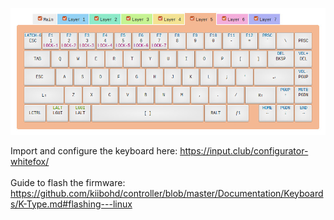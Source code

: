 ![WhtieFox Layout Image](./Layout_Image.jpg)

Import and configure the keyboard here: https://input.club/configurator-whitefox/
<br><br>
Guide to flash the firmware: https://github.com/kiibohd/controller/blob/master/Documentation/Keyboards/K-Type.md#flashing---linux
